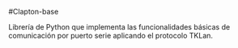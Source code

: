 #Clapton-base

Librería de Python que implementa las funcionalidades básicas de comunicación por puerto serie aplicando el protocolo TKLan.
